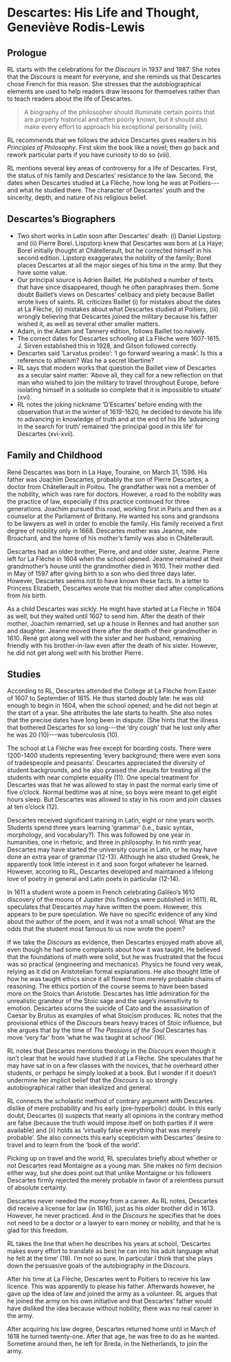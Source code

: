 # Descartes: His Life and Thought, Geneviève Rodis-Lewis

## Prologue

RL starts with the celebrations for the *Discours* in 1937 and 1987. She notes that the *Discours* is meant for everyone, and she reminds us that Descartes chose French for this reason. She stresses that the autobiographical elements are used to help readers draw lessons for themselves rather than to teach readers about the life of Descartes.

> A biography of the philosopher should illuminate certain points that are properly historical and often poorly known, but it should also make every effort to approach his exceptional personality (viii).

RL recommends that we follows the advice Descartes gives readers in his *Principles of Philosophy*. First skim the book like a novel; then go back and rework particular parts if you have curiosity to do so (viii).

RL mentions several key areas of controversy for a life of Descartes. First, the status of his family and Descartes’ resistance to the law. Second, the dates when Descartes studied at La Flèche, how long he was at Poitiers---and what he studied there. The character of Descartes’ youth and the sincerity, depth, and nature of his religious belief.

## Descartes’s Biographers

+ Two short works in Latin soon after Descartes’ death: (i) Daniel Lipstorp and (ii) Pierre Borel. Lispstorp knew that Descartes was born at La Haye; Borel initially thought at Châtellerault, but he corrected himself in his second edition. Lipstorp exaggerates the nobility of the family; Borel places Descartes at all the major sieges of his time in the army. But they have some value.
+ Our principal source is Adrien Baillet. He published a number of texts that have since disappeared, though he often paraphrases them. Some doubt Baillet’s views on Descartes’ celibacy and piety because Baillet wrote lives of saints. RL criticizes Baillet (i) for mistakes about the dates at La Flèche, (ii) mistakes about what Descartes studied at Poitiers, (iii) wrongly believing that Descartes joined the military because his father wished it, as well as several other smaller matters.
+ Adam, in the Adam and Tannery edition, follows Baillet too naively.
+ The correct dates for Descartes schooling at La Flèche were 1607-1615. J. Sirven established this in 1928, and Gilson followed correctly.
+ Descartes said ‘Larvatus prodeo’: ‘I go forward wearing a mask’. Is this a reference to atheism? Was he a secret libertine?
+ RL says that modern works that question the Baillet view of Descartes as a secular saint matter: ‘Above all, they call for a new reflection on that man who wished to join the military to travel throughout Europe, before isolating himself in a solitude so complete that it is impossible to situate’ (xvi).
+ RL notes the joking nickname ‘D’Escartes’ before ending with the observation that in the winter of 1619-1620, he decided to devote his life to advancing in knowledge of truth and at the end of his life ‘advancing in the search for truth’ remained ‘the principal good in this life’ for Descartes (xvi-xvii).

## Family and Childhood

René Descartes was born in La Haye, Touraine, on March 31, 1596. His father was Joachim Descartes, probably the son of Pierre Descartes, a doctor from Châtellerault in Poitou. The grandfather was not a member of the nobility, which was rare for doctors. However, a road to the nobility was the practice of law, especially if this practice continued for three generations. Joachim pursued this road, working first in Paris and then as a counselor at the Parliament of Brittany. He wanted his sons and grandsons to be lawyers as well in order to enoble the family. His family received a first degree of nobility only in 1668. Descartes mother was Jeanne, née Broachard, and the home of his mother’s family was also in Châtellerault.

Descartes had an older brother, Pierre, and and older sister, Jeanne. Pierre left for La Flèche in 1604 when the school opened. Jeanne remained at their grandmother’s house until the grandmother died in 1610. Their mother died in May of 1597 after giving birth to a son who died three days later. However, Descartes seems not to have known these facts. In a letter to Princess Elizabeth, Descartes wrote that his mother died after complications from *his* birth.

As a child Descartes was sickly. He might have started at La Flèche in 1604 as well, but they waited until 1607 to send him. After the death of their mother, Joachim remarried, set up a house in Rennes and had another son and daughter. Jeanne moved there after the death of their grandmother in 1610. René got along well with the sister and her husband, remaining friendly with his brother-in-law even after the death of his sister. However, he did not get along well with his brother Pierre.

## Studies

According to RL, Descartes attended the College at La Flèche from Easter of 1607 to September of 1615. He thus started doubly late: he was old enough to begin in 1604, when the school opened; and he did not begin at the start of a year. She attributes the late starts to health. She also notes that the precise dates have long been in dispute. (She hints that the illness that bothered Descartes for so long---the ‘dry cough’ that he lost only after he was 20 (10)---was tuberculosis (10).

The school at La Flèche was free except for boarding costs. There were 1200-1400 students representing ‘every background; there were even sons of tradespeople and peasants’. Descartes appreciated the diversity of student backgrounds, and he also praised the Jesuits for treating all the students with near complete equality (11). One special treatment for Descartes was that he was allowed to stay in past the normal early time of five o’clock. Normal bedtime was at nine, so boys were meant to get eight hours sleep. But Descartes was allowed to stay in his room and join classes at ten o’clock (12).

Descartes received significant training in Latin, eight or nine years worth. Students spend three years learning ‘grammar’ (i.e., basic syntax, morphology, and vocabulary?). This was followed by one year in humanities, one in rhetoric, and three in philosophy. In his ninth year, Descartes may have started the university course in Latin, or he may have done an extra year of grammar (12-13). Although he also studied Greek, he apparently took little interest in it and soon forgot whatever he learned. However, accoring to RL, Descartes developed and maintained a lifelong love of poetry in general and Latin poets in particular (12-14).

In 1611 a student wrote a poem in French celebrating Galileo’s 1610 discovery of the moons of Jupiter (his findings were published in 1611). RL speculates that Descartes may have written the poem. However, this appears to be pure speculation. We have no specific evidence of any kind about the author of the poem, and it was not a small school. What are the odds that the student most famous to us now wrote the poem?

If we take the *Discours* as evidence, then Descartes enjoyed math above all, even though he had some complaints about how it was taught. He believed that the foundations of math were solid, but he was frustrated that the focus was so practical (engineering and mechanics). Physics he found very weak, relying as it did on Aristotelian formal explanations. He also thought little of how he was taught ethics since it all flowed from merely probable chains of reasoning. The ethics portion of the course seems to have been based more on the Stoics than Aristotle. Descartes has little admiration for the unrealistic grandeur of the Stoic sage and the sage’s insensitivity to emotion. Descartes scorns the suicide of Cato and the assassination of Caesar by Brutus as examples of what Stoicism produces. RL notes that the provisional ethics of the *Discours* bears heavy traces of Stoic influence, but she argues that by the time of *The Passions of the Soul* Descartes has move ‘very far’ from ‘what he was taught at school’ (16).

RL notes that Descartes mentions theology in the *Discours* even though it isn’t clear that he would have studied it at La Flèche. She speculates that he may have sat in on a few classes with the novices, that he overheard other students, or perhaps he simply looked at a book. But I wonder if it doesn’t undermine her implicit belief that the *Discours* is so strongly autobiographical rather than idealized and general.

RL connects the scholastic method of contrary argument with Descartes dislike of mere probability and his early (pre-hyperbolic) doubt. In this early doubt, Descartes (i) suspects that nearly all opinions in the contrary method are false (because the truth would impose itself on both parties if it were available) and (ii) holds as ‘virtually false everything that was merely probable’. She also connects this early scepticism with Descartes’ desire to travel and to learn from the ‘book of the world’.

Picking up on travel and the world, RL speculates briefly about whether or not Descartes read Montaigne as a young man. She makes no firm decision either way, but she does point out that unlike Montaigne or his followers Descartes firmly rejected the merely probable in favor of a relentless pursuit of absolute certainty.

Descartes never needed the money from a career. As RL notes, Descartes did receive a license for law (in 1616), just as his older brother did in 1613. However, he never practiced. And in the *Discours* he specifies that he does not need to be a doctor or a lawyer to earn money or nobility, and that he is glad for this freedom.

RL takes the line that when he describes his years at school, ‘Descartes makes every effort to translate as best he can into his adult language what he felt at the time’ (19). I’m not so sure. In particular I think that she plays down the persuasive goals of the autobiography in the *Discours*.

After his time at La Flèche, Descartes went to Poitiers to receive his law licence. This was apparently to please his father. Afterwards however, he gave up the idea of law and joined the army as a volunteer. RL argues that he joined the army on his own initiative and that Descartes’ father would have disliked the idea because without nobility, there was no real career in the army.

After acquiring his law degree, Descartes returned home until in March of 1618 he turned twenty-one. After that age, he was free to do as he wanted. Sometime around then, he left for Breda, in the Netherlands, to join the army.
